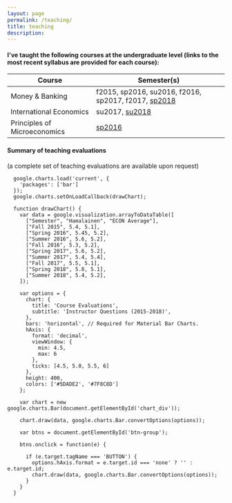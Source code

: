```yaml
---
layout: page
permalink: /teaching/
title: teaching
description: 
---
```


#### I've taught the following courses at the undergraduate level (links to the most recent syllabus are provided for each course):

 Course                        | Semester(s)                                         
-------------------------------|-----------------------------------------------------
 Money & Banking               | f2015, sp2016, su2016, f2016, sp2017, f2017, [sp2018](https://drive.google.com/open?id=1-KsqTI43-Aj7o74THp9516iQazxGA0Fp)
 International Economics       | su2017, [su2018](https://drive.google.com/open?id=19bNOvuJUcOuJfaMDThSlAZXRHv24Qy5o)
 Principles of Microeconomics | [sp2016](https://drive.google.com/open?id=1djcMuDbCogYAHh9QyxppcZCMu40k0WLL)

#### Summary of teaching evaluations
(a complete set of teaching evaluations are available upon request)

<script type="text/javascript" src="https://www.gstatic.com/charts/loader.js"></script>
<div id="chart_div"></div>

      google.charts.load('current', {
        'packages': ['bar']
      });
      google.charts.setOnLoadCallback(drawChart);

      function drawChart() {
        var data = google.visualization.arrayToDataTable([
          ["Semester", "Hamalainen", "ECON Average"],
          ["Fall 2015", 5.4, 5.1],
          ["Spring 2016", 5.45, 5.2],
          ["Summer 2016", 5.6, 5.2],
          ["Fall 2016", 5.3, 5.2],
          ["Spring 2017", 5.6, 5.2],
          ["Summer 2017", 5.4, 5.4],
          ["Fall 2017", 5.5, 5.1],
          ["Spring 2018", 5.8, 5.1],
          ["Summer 2018", 5.4, 5.2],
        ]);

        var options = {
          chart: {
            title: 'Course Evaluations',
            subtitle: 'Instructor Questions (2015-2018)',
          },
          bars: 'horizontal', // Required for Material Bar Charts.
          hAxis: {
            format: 'decimal',
            viewWindow: {
              min: 4.5,
              max: 6
            },
            ticks: [4.5, 5.0, 5.5, 6]
          },
          height: 400,
          colors: ['#5DADE2', '#7F8C8D']
        };

        var chart = new google.charts.Bar(document.getElementById('chart_div'));

        chart.draw(data, google.charts.Bar.convertOptions(options));

        var btns = document.getElementById('btn-group');

        btns.onclick = function(e) {

          if (e.target.tagName === 'BUTTON') {
            options.hAxis.format = e.target.id === 'none' ? '' : e.target.id;
            chart.draw(data, google.charts.Bar.convertOptions(options));
          }
        }
      }
